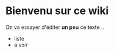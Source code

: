<!-- TITLE: Home -->
<!-- SUBTITLE: A quick summary of Home -->

# Bienvenu sur ce wiki
On va essayer d'éditer **un peu** ce texte ..
* liste
* a voir



